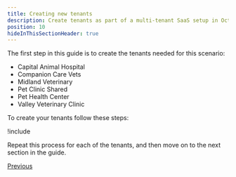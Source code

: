 ```yaml
---
title: Creating new tenants
description: Create tenants as part of a multi-tenant SaaS setup in Octopus Deploy.
position: 10
hideInThisSectionHeader: true
---
```


The first step in this guide is to create the tenants needed for this scenario:

- Capital Animal Hospital
- Companion Care Vets
- Midland Veterinary
- Pet Clinic Shared
- Pet Health Center
- Valley Veterinary Clinic

To create your tenants follow these steps:

!include <tenants-create-tenant>

Repeat this process for each of the tenants, and then move on to the next section in the guide.

<span><a class="btn btn-secondary" href="/docs/tenants/guides/multi-tenant-saas-application">Previous</a></span>&nbsp;&nbsp;&nbsp;&nbsp;&nbsp;<span>